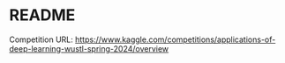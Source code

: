 # README

Competition URL: https://www.kaggle.com/competitions/applications-of-deep-learning-wustl-spring-2024/overview
